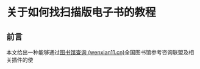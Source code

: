 # 关于如何找扫描版电子书的教程

## 前言

本文给出一种能够通过[图书馆查询 (wenxian11.cn)](http://www.wenxian11.cn/)全国图书馆参考咨询联盟及相关插件的使

